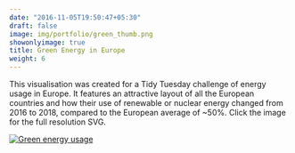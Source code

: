 ```yaml
---
date: "2016-11-05T19:50:47+05:30"
draft: false
image: img/portfolio/green_thumb.png
showonlyimage: true
title: Green Energy in Europe
weight: 6
---
```


This visualisation was created for a Tidy Tuesday challenge of energy usage in Europe. <!--more-->It features an attractive layout of all the European countries and how their use of renewable or nuclear energy changed from 2016 to 2018, compared to the European average of ~50%. Click the image for the full resolution SVG.

[![Green energy usage](/img/portfolio/green_thumb.png)](/img/portfolio/green.svg)

